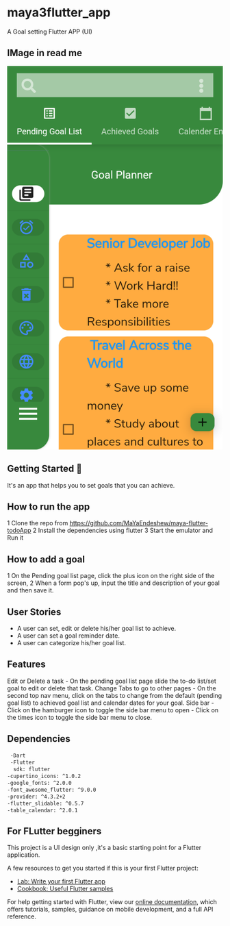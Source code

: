 # maya3flutter_app

A Goal setting Flutter APP (UI)
## IMage in read me
![](assets/images/UIGoalApp.png)

## Getting Started 🚀
It's an app that helps you to set goals that you can achieve.

## How to run the app

1 Clone the repo from https://github.com/MaYaEndeshew/maya-flutter-todoApp
2 Install the dependencies using flutter 
3 Start the emulator and Run it


## How to add a goal
1 On the Pending goal list page, click the plus icon on the right side of the screen,
2 When a form pop's up, input the title and description of your goal and then save it.

## User Stories
- A user can set, edit or delete his/her goal list to achieve.
- A user can set a goal reminder date.
- A user can categorize his/her goal list.

## Features
   Edit or Delete a task
    - On the pending goal list page slide the to-do list/set goal to edit or delete that task.
   Change Tabs to go to other pages
    - On the second top nav menu, click on the tabs to change from the default (pending goal list) to achieved goal list and calendar dates for your goal. 
   Side bar
     - Click on the hamburger icon to toggle the side bar menu to open 
     - Click on the times icon to toggle the side bar menu to close.
  
## Dependencies
     -Dart 
     -Flutter
      sdk: flutter
    -cupertino_icons: ^1.0.2
    -google_fonts: ^2.0.0
    -font_awesome_flutter: ^9.0.0
    -provider: ^4.3.2+2
    -flutter_slidable: ^0.5.7
    -table_calendar: ^2.0.1

## For FLutter begginers

This project is a UI design only ,it's a basic starting point for a Flutter application.

A few resources to get you started if this is your first Flutter project:

- [Lab: Write your first Flutter app](https://flutter.dev/docs/get-started/codelab)
- [Cookbook: Useful Flutter samples](https://flutter.dev/docs/cookbook)

For help getting started with Flutter, view our
[online documentation](https://flutter.dev/docs), which offers tutorials,
samples, guidance on mobile development, and a full API reference.
